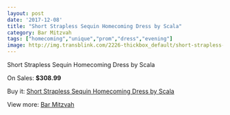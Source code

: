 ```yaml
---
layout: post
date: '2017-12-08'
title: "Short Strapless Sequin Homecoming Dress by Scala"
category: Bar Mitzvah
tags: ["homecoming","unique","prom","dress","evening"]
image: http://img.transblink.com/2226-thickbox_default/short-strapless-sequin-homecoming-dress-by-scala.jpg
---
```

Short Strapless Sequin Homecoming Dress by Scala

On Sales: **$308.99**
<a href="https://www.transblink.com/en/bar-mitzvah/729-short-strapless-sequin-homecoming-dress-by-scala.html"><amp-img layout="responsive" width="600" height="600" src="//img.transblink.com/2226-thickbox_default/short-strapless-sequin-homecoming-dress-by-scala.jpg" alt="Short Strapless Sequin Homecoming Dress by Scala 0" /></a>
<a href="https://www.transblink.com/en/bar-mitzvah/729-short-strapless-sequin-homecoming-dress-by-scala.html"><amp-img layout="responsive" width="600" height="600" src="//img.transblink.com/2227-thickbox_default/short-strapless-sequin-homecoming-dress-by-scala.jpg" alt="Short Strapless Sequin Homecoming Dress by Scala 1" /></a>

Buy it: [Short Strapless Sequin Homecoming Dress by Scala](https://www.transblink.com/en/bar-mitzvah/729-short-strapless-sequin-homecoming-dress-by-scala.html "Short Strapless Sequin Homecoming Dress by Scala")

View more: [Bar Mitzvah](https://www.transblink.com/en/2-bar-mitzvah "Bar Mitzvah")
